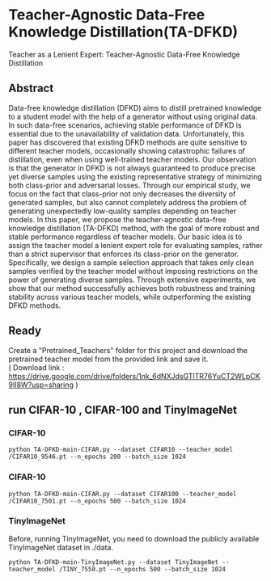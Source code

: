 # Teacher-Agnostic Data-Free Knowledge Distillation(TA-DFKD)

Teacher as a Lenient Expert: Teacher-Agnostic Data-Free Knowledge Distillation

## Abstract 
Data-free knowledge distillation (DFKD) aims to distill pretrained knowledge to a student model with the help of a generator without using original data. In such data-free scenarios, achieving stable performance of DFKD is essential due to the unavailability of validation data. Unfortunately, this paper has discovered that existing DFKD methods are quite sensitive to different teacher models, occasionally showing catastrophic failures of distillation, even when using well-trained teacher models. Our observation is that the generator in DFKD is not always guaranteed to produce precise yet diverse samples using the existing representative strategy of minimizing both class-prior and adversarial losses. Through our empirical study, we focus on the fact that class-prior not only decreases the diversity of generated samples, but also cannot completely address the problem of generating unexpectedly low-quality samples depending on teacher models. In this paper, we propose the teacher-agnostic data-free knowledge distillation (TA-DFKD) method, with the goal of more robust and stable performance regardless of teacher models. Our basic idea is to assign the teacher model a lenient expert role for evaluating samples, rather than a strict supervisor that enforces its class-prior on the generator. Specifically, we design a sample selection approach that takes only clean samples verified by the teacher model without imposing restrictions on the power of generating diverse samples. Through extensive experiments, we show that our method successfully achieves both robustness and training stability across various teacher models, while outperforming the existing DFKD methods.

## Ready 
Create a "Pretrained_Teachers" folder for this project and download the pretrained teacher model from the provided link and save it.</br>
( Download link : https://drive.google.com/drive/folders/1nk_6dNXJdsGTlTR76YuCT2WLpCK9II8W?usp=sharing )


## run CIFAR-10 , CIFAR-100 and TinyImageNet 
### CIFAR-10
```
python TA-DFKD-main-CIFAR.py --dataset CIFAR10 --teacher_model /CIFAR10_9546.pt --n_epochs 200 --batch_size 1024
```

### CIFAR-10
```
python TA-DFKD-main-CIFAR.py --dataset CIFAR100 --teacher_model /CIFAR10_7501.pt --n_epochs 500 --batch_size 1024
```

### TinyImageNet
Before, running TinyImageNet, you need to download the publicly available TinyImageNet dataset in ./data.
```
python TA-DFKD-main-TinyImageNet.py --dataset TinyImageNet --teacher_model /TINY_7550.pt --n_epochs 500 --batch_size 1024
```


